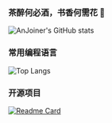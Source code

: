 ### 茶醉何必酒，书香何需花 👋

![AnJoiner's GitHub stats](https://github-readme-stats.vercel.app/api?username=AnJoiner&show_icons=true&theme=radical)

### 常用编程语言
![Top Langs](https://github-readme-stats.vercel.app/api/top-langs/?username=AnJoiner&layout=compact)

### 开源项目 
[![Readme Card](https://github-readme-stats.vercel.app/api/pin/?username=AnJoiner&repo=FFmpegCommand)](https://github.com/AnJoiner/FFmpegCommand)

<!--
- 🔭 I’m currently working on ...
- 🌱 I’m currently learning ...
- 👯 I’m looking to collaborate on ...
- 🤔 I’m looking for help with ...
- 💬 Ask me about ...
- 📫 How to reach me: ...
- 😄 Pronouns: ...
- ⚡ Fun fact: ...
 radical, tokyonight, onedark, cobalt, dracula
<a href="https://github.com/Anjoiner/FFmpegCommand">
  <img align="center" src="https://github-readme-stats.vercel.app/api/pin/?username=Anjoiner&repo=FFmpegCommand" />
</a>  
-->
